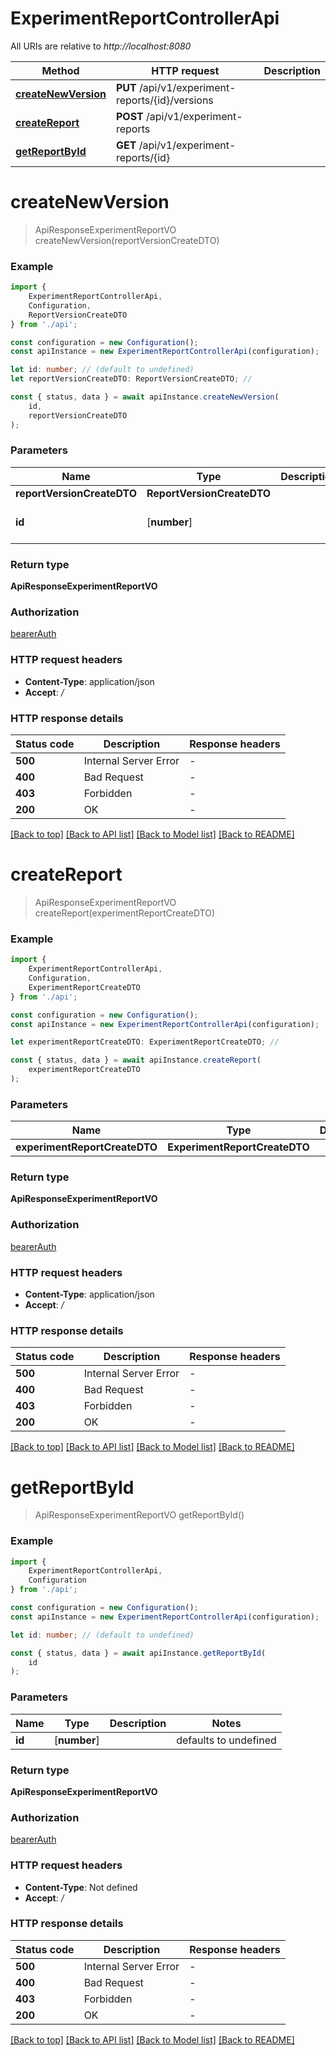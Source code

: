 # ExperimentReportControllerApi

All URIs are relative to *http://localhost:8080*

|Method | HTTP request | Description|
|------------- | ------------- | -------------|
|[**createNewVersion**](#createnewversion) | **PUT** /api/v1/experiment-reports/{id}/versions | |
|[**createReport**](#createreport) | **POST** /api/v1/experiment-reports | |
|[**getReportById**](#getreportbyid) | **GET** /api/v1/experiment-reports/{id} | |

# **createNewVersion**
> ApiResponseExperimentReportVO createNewVersion(reportVersionCreateDTO)


### Example

```typescript
import {
    ExperimentReportControllerApi,
    Configuration,
    ReportVersionCreateDTO
} from './api';

const configuration = new Configuration();
const apiInstance = new ExperimentReportControllerApi(configuration);

let id: number; // (default to undefined)
let reportVersionCreateDTO: ReportVersionCreateDTO; //

const { status, data } = await apiInstance.createNewVersion(
    id,
    reportVersionCreateDTO
);
```

### Parameters

|Name | Type | Description  | Notes|
|------------- | ------------- | ------------- | -------------|
| **reportVersionCreateDTO** | **ReportVersionCreateDTO**|  | |
| **id** | [**number**] |  | defaults to undefined|


### Return type

**ApiResponseExperimentReportVO**

### Authorization

[bearerAuth](../README.md#bearerAuth)

### HTTP request headers

 - **Content-Type**: application/json
 - **Accept**: */*


### HTTP response details
| Status code | Description | Response headers |
|-------------|-------------|------------------|
|**500** | Internal Server Error |  -  |
|**400** | Bad Request |  -  |
|**403** | Forbidden |  -  |
|**200** | OK |  -  |

[[Back to top]](#) [[Back to API list]](../README.md#documentation-for-api-endpoints) [[Back to Model list]](../README.md#documentation-for-models) [[Back to README]](../README.md)

# **createReport**
> ApiResponseExperimentReportVO createReport(experimentReportCreateDTO)


### Example

```typescript
import {
    ExperimentReportControllerApi,
    Configuration,
    ExperimentReportCreateDTO
} from './api';

const configuration = new Configuration();
const apiInstance = new ExperimentReportControllerApi(configuration);

let experimentReportCreateDTO: ExperimentReportCreateDTO; //

const { status, data } = await apiInstance.createReport(
    experimentReportCreateDTO
);
```

### Parameters

|Name | Type | Description  | Notes|
|------------- | ------------- | ------------- | -------------|
| **experimentReportCreateDTO** | **ExperimentReportCreateDTO**|  | |


### Return type

**ApiResponseExperimentReportVO**

### Authorization

[bearerAuth](../README.md#bearerAuth)

### HTTP request headers

 - **Content-Type**: application/json
 - **Accept**: */*


### HTTP response details
| Status code | Description | Response headers |
|-------------|-------------|------------------|
|**500** | Internal Server Error |  -  |
|**400** | Bad Request |  -  |
|**403** | Forbidden |  -  |
|**200** | OK |  -  |

[[Back to top]](#) [[Back to API list]](../README.md#documentation-for-api-endpoints) [[Back to Model list]](../README.md#documentation-for-models) [[Back to README]](../README.md)

# **getReportById**
> ApiResponseExperimentReportVO getReportById()


### Example

```typescript
import {
    ExperimentReportControllerApi,
    Configuration
} from './api';

const configuration = new Configuration();
const apiInstance = new ExperimentReportControllerApi(configuration);

let id: number; // (default to undefined)

const { status, data } = await apiInstance.getReportById(
    id
);
```

### Parameters

|Name | Type | Description  | Notes|
|------------- | ------------- | ------------- | -------------|
| **id** | [**number**] |  | defaults to undefined|


### Return type

**ApiResponseExperimentReportVO**

### Authorization

[bearerAuth](../README.md#bearerAuth)

### HTTP request headers

 - **Content-Type**: Not defined
 - **Accept**: */*


### HTTP response details
| Status code | Description | Response headers |
|-------------|-------------|------------------|
|**500** | Internal Server Error |  -  |
|**400** | Bad Request |  -  |
|**403** | Forbidden |  -  |
|**200** | OK |  -  |

[[Back to top]](#) [[Back to API list]](../README.md#documentation-for-api-endpoints) [[Back to Model list]](../README.md#documentation-for-models) [[Back to README]](../README.md)

